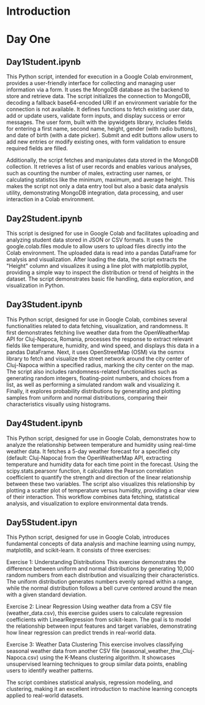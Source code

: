 # Introduction



# Day One

## Day1Student.ipynb

This Python script, intended for execution in a Google Colab environment, provides a user-friendly interface for collecting and managing user information via a form. It uses the MongoDB database as the backend to store and retrieve data. The script initializes the connection to MongoDB, decoding a fallback base64-encoded URI if an environment variable for the connection is not available. It defines functions to fetch existing user data, add or update users, validate form inputs, and display success or error messages. The user form, built with the ipywidgets library, includes fields for entering a first name, second name, height, gender (with radio buttons), and date of birth (with a date picker). Submit and edit buttons allow users to add new entries or modify existing ones, with form validation to ensure required fields are filled.

Additionally, the script fetches and manipulates data stored in the MongoDB collection. It retrieves a list of user records and enables various analyses, such as counting the number of males, extracting user names, or calculating statistics like the minimum, maximum, and average height. This makes the script not only a data entry tool but also a basic data analysis utility, demonstrating MongoDB integration, data processing, and user interaction in a Colab environment.


## Day2Student.ipynb

This script is designed for use in Google Colab and facilitates uploading and analyzing student data stored in JSON or CSV formats. It uses the google.colab.files module to allow users to upload files directly into the Colab environment. The uploaded data is read into a pandas DataFrame for analysis and visualization. After loading the data, the script extracts the "Height" column and visualizes it using a line plot with matplotlib.pyplot, providing a simple way to inspect the distribution or trend of heights in the dataset. The script demonstrates basic file handling, data exploration, and visualization in Python.


## Day3Student.ipynb

This Python script, designed for use in Google Colab, combines several functionalities related to data fetching, visualization, and randomness. It first demonstrates fetching live weather data from the OpenWeatherMap API for Cluj-Napoca, Romania, processes the response to extract relevant fields like temperature, humidity, and wind speed, and displays this data in a pandas DataFrame. Next, it uses OpenStreetMap (OSM) via the osmnx library to fetch and visualize the street network around the city center of Cluj-Napoca within a specified radius, marking the city center on the map. The script also includes randomness-related functionalities such as generating random integers, floating-point numbers, and choices from a list, as well as performing a simulated random walk and visualizing it. Finally, it explores probability distributions by generating and plotting samples from uniform and normal distributions, comparing their characteristics visually using histograms.


## Day4Student.ipynb

This Python script, designed for use in Google Colab, demonstrates how to analyze the relationship between temperature and humidity using real-time weather data. It fetches a 5-day weather forecast for a specified city (default: Cluj-Napoca) from the OpenWeatherMap API, extracting temperature and humidity data for each time point in the forecast. Using the scipy.stats.pearsonr function, it calculates the Pearson correlation coefficient to quantify the strength and direction of the linear relationship between these two variables. The script also visualizes this relationship by plotting a scatter plot of temperature versus humidity, providing a clear view of their interaction. This workflow combines data fetching, statistical analysis, and visualization to explore environmental data trends.

## Day5Student.ipyn

This Python script, designed for use in Google Colab, introduces fundamental concepts of data analysis and machine learning using numpy, matplotlib, and scikit-learn. It consists of three exercises:

Exercise 1: Understanding Distributions
This exercise demonstrates the difference between uniform and normal distributions by generating 10,000 random numbers from each distribution and visualizing their characteristics. The uniform distribution generates numbers evenly spread within a range, while the normal distribution follows a bell curve centered around the mean with a given standard deviation.

Exercise 2: Linear Regression
Using weather data from a CSV file (weather_data.csv), this exercise guides users to calculate regression coefficients with LinearRegression from scikit-learn. The goal is to model the relationship between input features and target variables, demonstrating how linear regression can predict trends in real-world data.

Exercise 3: Weather Data Clustering
This exercise involves classifying seasonal weather data from another CSV file (seasonal_weather_thw_Cluj-Napoca.csv) using the K-Means clustering algorithm. It showcases unsupervised learning techniques to group similar data points, enabling users to identify weather patterns.

The script combines statistical analysis, regression modeling, and clustering, making it an excellent introduction to machine learning concepts applied to real-world datasets.


